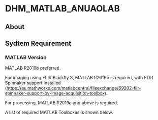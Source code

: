 # DHM_MATLAB_ANUAOLAB

## About

## Sydtem Requirement
### MATLAB Version
MATLAB R2019b preferred.

For imaging using FLIR Blackfly S, MATLAB R2019b is required, with FLIR Spinnaker support installed (https://au.mathworks.com/matlabcentral/fileexchange/69202-flir-spinnaker-support-by-image-acquisition-toolbox).

For processing, MATLAB R2019a and above is required.

A list of required MATLAB Toolboxes is shown below.

